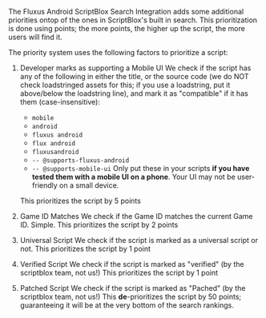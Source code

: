 The Fluxus Android ScriptBlox Search Integration adds some additional priorities ontop of the ones in ScriptBlox's built in search.
This prioritization is done using points; the more points, the higher up the script, the more users will find it.

The priority system uses the following factors to prioritize a script:

1. Developer marks as supporting a Mobile UI
   We check if the script has any of the following in either the title, or the source code (we do NOT check loadstringed assets for this; if you use a loadstring, put it above/below the loadstring line), and mark it as "compatible" if it has them (case-insensitive):
   - `mobile`
   - `android`
   - `fluxus android`
   - `flux android`
   - `fluxusandroid`
   - `-- @supports-fluxus-android`
   - `-- @supports-mobile-ui`
    Only put these in your scripts **if you have tested them with a mobile UI on a phone**. Your UI may not be user-friendly on a small device.
    
    This prioritizes the script by 5 points
2. Game ID Matches
   We check if the Game ID matches the current Game ID. Simple.
    This prioritizes the script by 2 points
3. Universal Script
   We check if the script is marked as a universal script or not.
    This prioritizes the script by 1 point
4. Verified Script
   We check if the script is marked as "verified" (by the scriptblox team, not us!)
    This prioritizes the script by 1 point
5. Patched Script
   We check if the script is marked as "Pached" (by the scriptblox team, not us!)
    This **de**-prioritizes the script by 50 points; guaranteeing it will be at the very bottom of the search rankings.